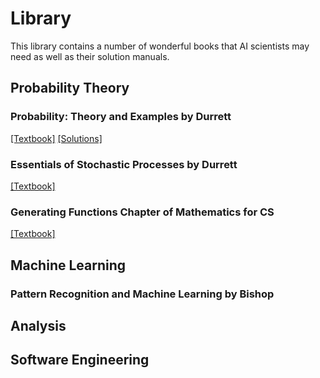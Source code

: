 # Library

This library contains a number of wonderful books that AI scientists may need as well as their solution manuals.

## Probability Theory

### Probability: Theory and Examples by Durrett

[[Textbook]](https://github.com/Googol2002/Library/blob/main/Probability%20Theory/durrett-PTE.pdf) [[Solutions]](https://github.com/Googol2002/Library/blob/main/Probability%20Theory/durrett-PTE-5e-solutions.pdf)

### Essentials of Stochastic Processes by Durrett

[[Textbook]](https://github.com/Googol2002/Library/blob/main/Probability%20Theory/Essentials%20of%20Stochastic%20Processes(3rd%20Edition).pdf)

### Generating Functions Chapter of Mathematics for CS

[[Textbook]](https://github.com/Googol2002/Library/blob/main/Probability%20Theory/mit-ocw-Generating-Function.pdf)

## Machine Learning

### Pattern Recognition and Machine Learning by Bishop

## Analysis



## Software Engineering